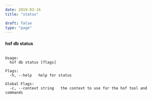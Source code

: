 ```yaml
---
date: 2019-03-16
title: "status"

draft: false
type: "page"
---
```


#### hof db status

```Get the status of your DB

Usage:
  hof db status [flags]

Flags:
  -h, --help   help for status

Global Flags:
  -c, --context string   the context to use for the hof tool and commands
```

